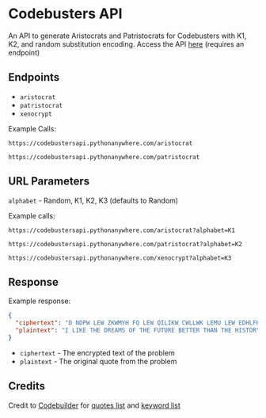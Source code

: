 # Codebusters API
An API to generate Aristocrats and Patristocrats for Codebusters with K1, K2, and random substitution
encoding. Access the API [here](https://codebustersapi.pythonanywhere.com) (requires an endpoint)

## Endpoints
* `aristocrat`
* `patristocrat`
* `xenocrypt`

Example Calls:
```
https://codebustersapi.pythonanywhere.com/aristocrat
```
```
https://codebustersapi.pythonanywhere.com/patristocrat
```

## URL Parameters
`alphabet` - Random, K1, K2, K3 (defaults to Random)

Example calls:
```
https://codebustersapi.pythonanywhere.com/aristocrat?alphabet=K1
```
```
https://codebustersapi.pythonanywhere.com/patristocrat?alphabet=K2
```
```
https://codebustersapi.pythonanywhere.com/xenocrypt?alphabet=K3
```

## Response

Example response:

```json
{
  "ciphertext": "D NDPW LEW ZKWMYH FQ LEW QILIKW CWLLWK LEMU LEW EDHLFKB FQ LEW OMHL.",
  "plaintext": "I LIKE THE DREAMS OF THE FUTURE BETTER THAN THE HISTORY OF THE PAST."
}
```

* `ciphertext` - The encrypted text of the problem
* `plaintext` - The original quote from the problem

## Credits

Credit to [Codebuilder](https://github.com/AC01010/codebuilder) for [quotes list](quotes.txt) and
[keyword list](keywords.txt)
